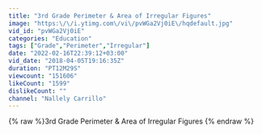 ```yaml
---
title: "3rd Grade Perimeter & Area of Irregular Figures"
image: "https:\/\/i.ytimg.com\/vi\/pvWGa2Vj0iE\/hqdefault.jpg"
vid_id: "pvWGa2Vj0iE"
categories: "Education"
tags: ["Grade","Perimeter","Irregular"]
date: "2022-02-16T22:39:12+03:00"
vid_date: "2018-04-05T19:16:35Z"
duration: "PT12M29S"
viewcount: "151606"
likeCount: "1599"
dislikeCount: ""
channel: "Nallely Carrillo"
---
```

{% raw %}3rd Grade Perimeter & Area of Irregular Figures {% endraw %}
